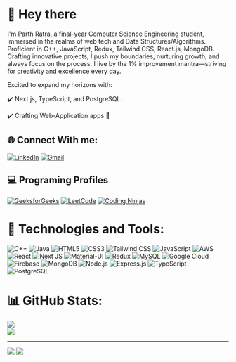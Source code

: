 # 👋 Hey there

 I'm Parth Ratra, a final-year Computer Science Engineering student, immersed in the realms of web tech and Data Structures/Algorithms. Proficient in C++, JavaScript, Redux, Tailwind CSS, React.js, MongoDB. Crafting innovative projects, I push my boundaries, nurturing growth, and always focus on the process. I live by the 1% improvement mantra—striving for creativity and excellence every day. 

Excited to expand my horizons with:

✔️ Next.js, TypeScript, and PostgreSQL.

✔️ Crafting Web-Application apps 📱


## 🌐 Connect With me:
[![LinkedIn](https://img.shields.io/badge/LinkedIn-%230077B5.svg?logo=linkedin&logoColor=white)](https://linkedin.com/in/linkedin.com/in/parth-ratra-2476491ba) 
[![Gmail](https://img.shields.io/badge/-Gmail-EA4335?logo=gmail&logoColor=white)](mailto:ratraparth59@gmail.com)

## 💻 Programing Profiles

[![GeeksforGeeks](https://img.shields.io/badge/GeeksforGeeks-%23008000.svg?logo=geeksforgeeks&logoColor=white)](https://auth.geeksforgeeks.org/user/ratraparth59/practice)
[![LeetCode](https://img.shields.io/badge/LeetCode-%23FFB000.svg?logo=leetcode&logoColor=white)](https://leetcode.com/ratraparth59/)
[![Coding Ninjas](https://img.shields.io/badge/Coding_Studio-%23FFA500.svg?logo=coding-ninjas&logoColor=orange&black&color=white)](https://www.codingninjas.com/codestudio/profile/Parth_35f5)








# 🔧 Technologies and Tools:
![C++](https://img.shields.io/badge/c++-%2300599C.svg?style=plastic&logo=c%2B%2B&logoColor=white)
![Java](https://img.shields.io/badge/java-%23ED8B00.svg?style=plastic&logo=java&logoColor=white) ![HTML5](https://img.shields.io/badge/html5-%23E34F26.svg?style=plastic&logo=html5&logoColor=white) ![CSS3](https://img.shields.io/badge/css3-%231572B6.svg?style=plastic&logo=css3&logoColor=white) ![Tailwind CSS](https://img.shields.io/badge/tailwind%20css-%2338B2AC.svg?style=plastic&logo=tailwind-css&logoColor=white) ![JavaScript](https://img.shields.io/badge/javascript-%23323330.svg?style=plastic&logo=javascript&logoColor=%23F7DF1E) ![AWS](https://img.shields.io/badge/AWS-%23FF9900.svg?style=plastic&logo=amazon-aws&logoColor=white) ![React](https://img.shields.io/badge/react-%2320232a.svg?style=plastic&logo=react&logoColor=%2361DAFB) ![Next JS](https://img.shields.io/badge/Next-black?style=plastic&logo=next.js&logoColor=white) ![Material-UI](https://img.shields.io/badge/material--ui-%230081CB.svg?style=plastic&logo=material-ui&logoColor=white) ![Redux](https://img.shields.io/badge/redux-%23764ABC.svg?style=plastic&logo=redux&logoColor=white) ![MySQL](https://img.shields.io/badge/mysql-%2300f.svg?style=plastic&logo=mysql&logoColor=white) ![Google Cloud](https://img.shields.io/badge/Google%20Cloud-%234285F4.svg?style=plastic&logo=google-cloud&logoColor=white) ![Firebase](https://img.shields.io/badge/firebase-%23039BE5.svg?style=plastic&logo=firebase) ![MongoDB](https://img.shields.io/badge/mongodb-%234ea94b.svg?style=plastic&logo=mongodb&logoColor=white) ![Node.js](https://img.shields.io/badge/node.js-%23339933.svg?style=plastic&logo=node.js&logoColor=white) ![Express.js](https://img.shields.io/badge/express.js-%23404d59.svg?style=plastic&logo=express&logoColor=white) ![TypeScript](https://img.shields.io/badge/typescript-%23007ACC.svg?style=plastic&logo=typescript&logoColor=white)
![PostgreSQL](https://img.shields.io/badge/postgresql-%23316192.svg?style=plastic&logo=postgresql&logoColor=white)



# 📊 GitHub Stats:
<!-- ![](https://github-readme-stats.vercel.app/api?username=ParthRatra&theme=radical&hide_border=false&include_all_commits=true&count_private=false)<br/> -->
![](https://github-readme-streak-stats.herokuapp.com/?user=parthratra59&theme=radical&hide_border=false)<br/>
![](https://github-readme-stats.vercel.app/api/top-langs/?username=parthratra59&theme=radical&hide_border=false&include_all_commits=true&count_private=false&layout=compact)


---
[![](https://visitcount.itsvg.in/api?id=parthratra59&icon=5&color=11)](https://visitcount.itsvg.in)
[![](https://visitcount.itsvg.in/api?id=parthratra59&icon=5&color=11)](https://visitcount.itsvg.in)

<!-- Proudly created with GPRM ( https://gprm.itsvg.in ) -->
